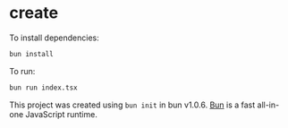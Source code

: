 # create

To install dependencies:

```bash
bun install
```

To run:

```bash
bun run index.tsx
```

This project was created using `bun init` in bun v1.0.6. [Bun](https://bun.sh) is a fast all-in-one JavaScript runtime.
